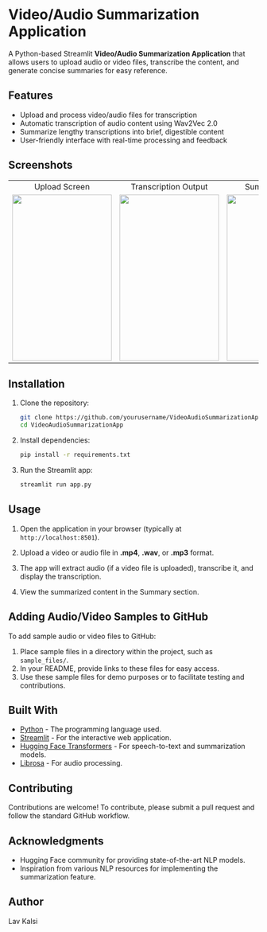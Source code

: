 # Video/Audio Summarization Application

A Python-based Streamlit **Video/Audio Summarization Application** that allows users to upload audio or video files, transcribe the content, and generate concise summaries for easy reference.

## Features

- Upload and process video/audio files for transcription
- Automatic transcription of audio content using Wav2Vec 2.0
- Summarize lengthy transcriptions into brief, digestible content
- User-friendly interface with real-time processing and feedback

## Screenshots

<table>
  <tr>
    <td align="center">Upload Screen</td>
    <td align="center">Transcription Output</td>
    <td align="center">Summary Output</td>
  </tr>
  <tr>
    <td><img src="https://github.com/LavKalsi/SummarizationApp/blob/master/Screenshots/UploadScreen.jpg" width="200" height="334"/></td>
    <td><img src="https://github.com/LavKalsi/SummarizationApp/blob/master/Screenshots/TranscriptionOutput.jpg" width="200" height="334"/></td>
    <td><img src="https://github.com/LavKalsi/SummarizationApp/blob/master/Screenshots/SummaryOutput.jpg" width="200" height="334"/></td>
  </tr>
</table>

## Installation

1. Clone the repository:

    ```bash
    git clone https://github.com/yourusername/VideoAudioSummarizationApp.git
    cd VideoAudioSummarizationApp
    ```

2. Install dependencies:

    ```bash
    pip install -r requirements.txt
    ```

3. Run the Streamlit app:

    ```bash
    streamlit run app.py
    ```

## Usage

1. Open the application in your browser (typically at `http://localhost:8501`).
   
2. Upload a video or audio file in **.mp4**, **.wav**, or **.mp3** format.

3. The app will extract audio (if a video file is uploaded), transcribe it, and display the transcription.

4. View the summarized content in the Summary section.

## Adding Audio/Video Samples to GitHub

To add sample audio or video files to GitHub:

1. Place sample files in a directory within the project, such as `sample_files/`.
2. In your README, provide links to these files for easy access.
3. Use these sample files for demo purposes or to facilitate testing and contributions.

## Built With

- [Python](https://www.python.org/) - The programming language used.
- [Streamlit](https://streamlit.io/) - For the interactive web application.
- [Hugging Face Transformers](https://huggingface.co/) - For speech-to-text and summarization models.
- [Librosa](https://librosa.org/) - For audio processing.

## Contributing

Contributions are welcome! To contribute, please submit a pull request and follow the standard GitHub workflow.

## Acknowledgments

- Hugging Face community for providing state-of-the-art NLP models.
- Inspiration from various NLP resources for implementing the summarization feature.

## Author

Lav Kalsi
